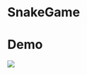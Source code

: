 # SnakeGame

# Demo
![]([https://github.com/kogiyo/Demo.gif](https://github.com/kogiyo/SnakeGame/blob/main/Demo.gif))
